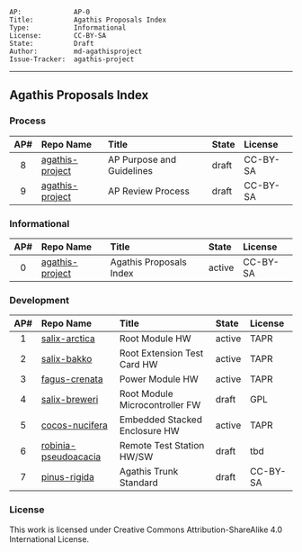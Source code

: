     AP:             AP-0
    Title:          Agathis Proposals Index
    Type:           Informational
    License:        CC-BY-SA
    State:          Draft
    Author:         md-agathisproject
    Issue-Tracker:  agathis-project
---

## Agathis Proposals Index

### Process

AP# | Repo Name         |   Title                         | State | License
:--:|:------------------|:--------------------------------|:------|:--------
8   |[agathis-project](https://github.com/agathis-project/agathis-project/blob/master/AP-8/AP-8.md)  | AP Purpose and Guidelines       | draft | CC-BY-SA
9   |[agathis-project](https://github.com/agathis-project/agathis-project/blob/master/AP-9/AP-9.md)  | AP Review Process               | draft | CC-BY-SA

### Informational

AP# |Repo Name          |  Title                          | State | License
:--:|:------------------|:--------------------------------|:------|:--------
0   |[agathis-project](https://github.com/agathis-project/agathis-project)          |  Agathis Proposals Index        | active | CC-BY-SA

### Development

AP# |Repo Name          |  Title                          | State | License
:--:|:------------------|:--------------------------------|:------|:--------
1   |[salix-arctica](https://github.com/agathis-project/salix-arctica)               |  Root Module HW                 | active | TAPR
2   |[salix-bakko](https://github.com/agathis-project/salix-bakko)                   |  Root Extension Test Card HW    | active | TAPR
3   |[fagus-crenata](https://github.com/agathis-project/fagus-crenata)               |  Power Module HW                | active | TAPR
4   |[salix-breweri](https://github.com/agathis-project/salix-breweri)               |  Root Module Microcontroller FW | draft  | GPL
5   |[cocos-nucifera](https://github.com/agathis-project/cocos-nucifera)             |  Embedded Stacked Enclosure HW  | active | TAPR
6   |[robinia-pseudoacacia](https://github.com/agathis-project/robinia-pseudoacacia) |  Remote Test Station HW/SW      | draft  | tbd
7   |[pinus-rigida](https://github.com/agathis-project/pinus-rigida)                 |  Agathis Trunk Standard         | draft  | CC-BY-SA

### License

This work is licensed under Creative Commons Attribution-ShareAlike 4.0
International License.
